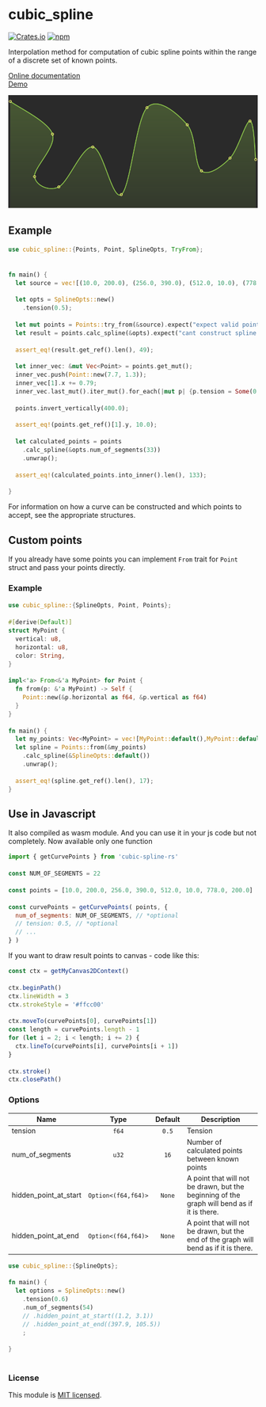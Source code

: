 # cubic_spline

[![Crates.io](https://img.shields.io/crates/v/cubic_spline.svg)](https://crates.io/crates/cubic_spline/)
[![npm](https://img.shields.io/npm/v/cubic-spline-rs.svg)](https://www.npmjs.com/package/cubic-spline-rs)

Interpolation method for computation of cubic spline points within
the range of a discrete set of known points.

[Online documentation](https://docs.rs/cubic_spline/)
<br />
[Demo](https://emgyrz.github.io/cubic_spline/)

![example](img.png)

## Example
```rust
use cubic_spline::{Points, Point, SplineOpts, TryFrom};


fn main() {
  let source = vec![(10.0, 200.0), (256.0, 390.0), (512.0, 10.0), (778.0, 200.0)];
  
  let opts = SplineOpts::new()
    .tension(0.5);
  
  let mut points = Points::try_from(&source).expect("expect valid points but");
  let result = points.calc_spline(&opts).expect("cant construct spline points");
  
  assert_eq!(result.get_ref().len(), 49);
  
  let inner_vec: &mut Vec<Point> = points.get_mut();
  inner_vec.push(Point::new(7.7, 1.3));
  inner_vec[1].x += 0.79;
  inner_vec.last_mut().iter_mut().for_each(|mut p| {p.tension = Some(0.7);});
  
  points.invert_vertically(400.0);
  
  assert_eq!(points.get_ref()[1].y, 10.0);
  
  let calculated_points = points
    .calc_spline(&opts.num_of_segments(33))
    .unwrap();
  
  assert_eq!(calculated_points.into_inner().len(), 133);

}
```

For information on how a curve can be constructed and which points to accept,
see the appropriate structures.

## Custom points

If you already have some points you can implement `From` trait for `Point`
struct and pass your points directly.

### Example
```rust
use cubic_spline::{SplineOpts, Point, Points};

#[derive(Default)]
struct MyPoint {
  vertical: u8,
  horizontal: u8,
  color: String,
}

impl<'a> From<&'a MyPoint> for Point {
  fn from(p: &'a MyPoint) -> Self {
    Point::new(&p.horizontal as f64, &p.vertical as f64)
  }
}

fn main() {
  let my_points: Vec<MyPoint> = vec![MyPoint::default(),MyPoint::default()];
  let spline = Points::from(&my_points)
    .calc_spline(&SplineOpts::default())
    .unwrap();
  
  assert_eq!(spline.get_ref().len(), 17);
}

```



## Use in Javascript

It also compiled as wasm module. And you can use it in your js code but not completely.
Now available only one function



```js
import { getCurvePoints } from 'cubic-spline-rs'

const NUM_OF_SEGMENTS = 22

const points = [10.0, 200.0, 256.0, 390.0, 512.0, 10.0, 778.0, 200.0]

const curvePoints = getCurvePoints( points, {
  num_of_segments: NUM_OF_SEGMENTS, // *optional
  // tension: 0.5, // *optional
  // ...  
} )

```

If you want to draw result points to canvas - code like this:
```js
const ctx = getMyCanvas2DContext()

ctx.beginPath()
ctx.lineWidth = 3
ctx.strokeStyle = '#ffcc00'

ctx.moveTo(curvePoints[0], curvePoints[1])
const length = curvePoints.length - 1
for (let i = 2; i < length; i += 2) {
  ctx.lineTo(curvePoints[i], curvePoints[i + 1])
}

ctx.stroke()
ctx.closePath()
```

[comment]: <> (See example [here]&#40;./www/src/Spline.ts&#41;.)




### Options
| Name                  | Type                | Default | Description                                                                                 |
| --------------------- | :-----------------: | :-----: | ------------------------------------------------------------------------------------------- |
| tension               | `f64`               | `0.5`   | Tension                                                                                     |
| num_of_segments       | `u32`               | `16`    | Number of calculated points between known points                                            |
| hidden_point_at_start | `Option<(f64,f64)>` | `None`  | A point that will not be drawn, but the beginning of the graph will bend as if it is there. |
| hidden_point_at_end   | `Option<(f64,f64)>` | `None`  | A point that will not be drawn, but the end of the graph will bend as if it is there.       |



```rust
use cubic_spline::{SplineOpts};

fn main() {
  let options = SplineOpts::new()
    .tension(0.6)
    .num_of_segments(54)
    // .hidden_point_at_start((1.2, 3.1))
    // .hidden_point_at_end((397.9, 105.5))
    ;

}



```

### License

This module is [MIT licensed](./LICENSE).


